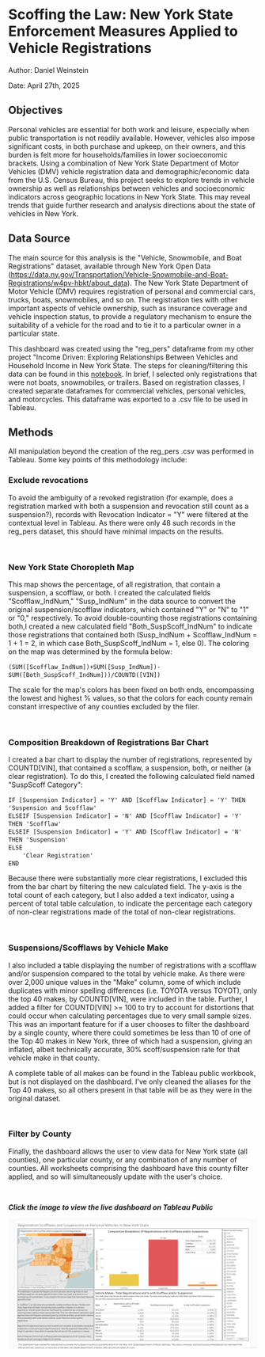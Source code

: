 # Scoffing the Law: New York State Enforcement Measures Applied to Vehicle Registrations

Author: Daniel Weinstein

Date: April 27th, 2025

## Objectives
Personal vehicles are essential for both work and leisure, especially when public transportation is not readily available. However, vehicles also impose significant costs, in both purchase and upkeep, on their owners, and this burden is felt more for households/families in lower socioeconomic brackets. Using a combination of New York State Department of Motor Vehicles (DMV) vehicle registration data and demographic/economic data from the U.S. Census Bureau, this project seeks to explore trends in vehicle ownership as well as relationships between vehicles and socioeconomic indicators across geographic locations in New York State. This may reveal trends that guide further research and analysis directions about the state of vehicles in New York.

## Data Source 
The main source for this analysis is the "Vehicle, Snowmobile, and Boat Registrations" dataset, available through New York Open Data (https://data.ny.gov/Transportation/Vehicle-Snowmobile-and-Boat-Registrations/w4pv-hbkt/about_data). The New York State Department of Motor Vehicle (DMV) requires registration of personal and commercial cars, trucks, boats, snowmobiles, and so on. The registration ties with other important aspects of vehicle ownership, such as insurance coverage and vehicle inspection status, to provide a regulatory mechanism to ensure the suitability of a vehicle for the road and to tie it to a particular owner in a particular state.

This dashboard was created using the "reg_pers" dataframe from my other project "Income Driven: Exploring Relationships Between Vehicles and Household Income in New York State. The steps for cleaning/filtering this data can be found in this [notebook](https://github.com/DSWeins676/Data-Analysis-Portfolio/blob/main/IncomeDriven/Income_Driven.ipynb). In brief, I selected only registrations that were not boats, snowmobiles, or trailers. Based on registration classes, I created separate dataframes for commercial vehicles, personal vehicles, and motorcycles. This dataframe was exported to a .csv file to be used in Tableau.

## Methods

All manipulation beyond the creation of the reg_pers .csv was performed in Tableau. Some key points of this methodology include:

### **Exclude revocations**

To avoid the ambiguity of a revoked registration (for example, does a registration marked with both a suspension and revocation still count as a suspension?), records with Revocation Indicator = "Y" were filtered at the contextual level in Tableau. As there were only 48 such records in the reg_pers dataset, this should have minimal impacts on the results.

&nbsp;
&nbsp;
   
### **New York State Choropleth Map**

This map shows the percentage, of all registration, that contain a suspension, a scofflaw, or both. I created the calculated fields "Scofflaw_IndNum," "Susp_IndNum" in the data source to convert the original suspension/scofflaw indicators, which contained "Y" or "N" to "1" or "0," respectively. To avoid double-counting those registrations containing both,I created a new calculated field "Both_SuspScoff_IndNum" to indicate those registrations that contained both (Susp_IndNum + Scofflaw_IndNum = 1 + 1 = 2, in which case Both_SuspScoff_IndNum = 1, else 0). The coloring on the map was determined by the formula below:

```
(SUM([Scofflaw_IndNum])+SUM([Susp_IndNum])-SUM([Both_SuspScoff_IndNum]))/COUNTD([VIN])
```

The scale for the map's colors has been fixed on both ends, encompassing the lowest and highest % values, so that the colors for each county remain constant irrespective of any counties excluded by the filer.

&nbsp;
&nbsp;

### **Composition Breakdown of Registrations Bar Chart**

I created a bar chart to display the number of registrations, represented by COUNTD[VIN], that contained a scofflaw, a suspension, both, or neither (a clear registration). To do this, I created the following calculated field named "SuspScoff Category":

```
IF [Suspension Indicator] = 'Y' AND [Scofflaw Indicator] = 'Y' THEN 'Suspension and Scofflaw'
ELSEIF [Suspension Indicator] = 'N' AND [Scofflaw Indicator] = 'Y' THEN 'Scofflaw'
ELSEIF [Suspension Indicator] = 'Y' AND [Scofflaw Indicator] = 'N' THEN 'Suspension'
ELSE 
    'Clear Registration'
END
```
Because there were substantially more clear registrations, I excluded this from the bar chart by filtering the new calculated field. The y-axis is the total count of each category, but I also added a text indicator, using a percent of total table calculation, to indicate the percentage each category of non-clear registrations made of the total of non-clear registrations.

&nbsp;
&nbsp;

### **Suspensions/Scofflaws by Vehicle Make**

I also included a table displaying the number of registrations with a scofflaw and/or suspension compared to the total by vehicle make. As there were over 2,000 unique values in the "Make" column, some of which include duplicates with minor spelling differences (i.e. TOYOTA versus TOYOT), only the top 40 makes, by COUNTD[VIN], were included in the table. Further, I added a filter for COUNTD[VIN] >= 100 to try to account for distortions that could occur when calculating percentages due to very small sample sizes. This was an important feature for if a user chooses to filter the dashboard by a single county, where there could sometimes be less than 10 of one of the Top 40 makes in New York, three of which had a suspension, giving an inflated, albeit technically accurate, 30% scoff/suspension rate for that vehicle make in that county.

A complete table of all makes can be found in the Tableau public workbook, but is not displayed on the dashboard. I've only cleaned the aliases for the Top 40 makes, so all others present in that table will be as they were in the original dataset.

&nbsp;
&nbsp;

### **Filter by County**

Finally, the dashboard allows the user to view data for New York state (all counties), one particular county, or any combination of any number of counties. All worksheets comprising the dashboard have this county filter applied, and so will simultaneously update with the user's choice. 

&nbsp;
&nbsp;

***Click the image to view the live dashboard on Tableau Public***

[![Dashboard Preview](Images/Registration_Scoff_Viz.png)](https://public.tableau.com/views/NYRegistrationScofflaws/NYRegistrationScoffsSuspensions?:language=en-US&:sid=&:redirect=auth&:display_count=n&:origin=viz_share_link)
